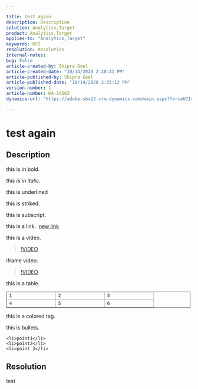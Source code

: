 ```yaml
---

title: test again  
description: Description  
solution: Analytics,Target  
product: Analytics,Target  
applies-to: "Analytics,Target"  
keywords: KCS  
resolution: Resolution  
internal-notes:   
bug: False  
article-created-by: Shipra Goel  
article-created-date: "10/14/2020 2:20:41 PM"  
article-published-by: Shipra Goel  
article-published-date: "10/14/2020 2:35:12 PM"  
version-number: 1  
article-number: KA-14563  
dynamics-url: "https://adobe-sbx22.crm.dynamics.com/main.aspx?forceUCI=1&pagetype=entityrecord&etn=knowledgearticle&id=c959f369-280e-eb11-a813-000d3a102a06"

---
```


# test again

## Description

this is in bold.

*this is in italic.*

this is underlined

this is striked.

this is subscript.

this is a link.  [new link](https://markdowntohtml.com/)

this is a video.

 >[!VIDEO](https://video.tv.adobe.com/v/18696?quality=9&learn=on)  

iframe video:

>[!VIDEO](https://video.tv.adobe.com/v/18696?quality=9&learn=on)

this is a table.


<table border="1" cellpadding="1" cellspacing="0" style="border-collapse:collapse;font-size:12px;width:500px;">
	<tbody>
		<tr>
			<td style="border-color:rgb(171, 171, 171);border-width:1px;border-style:solid;width:120px;">1</td>
			<td style="border-color:rgb(171, 171, 171);border-width:1px;border-style:solid;width:120px;">2</td>
			<td style="border-color:rgb(171, 171, 171);border-width:1px;border-style:solid;width:120px;">3</td>
		</tr>
		<tr>
			<td style="border-color:rgb(171, 171, 171);border-width:1px;border-style:solid;width:120px;">4</td>
			<td style="border-color:rgb(171, 171, 171);border-width:1px;border-style:solid;width:120px;">5</td>
			<td style="border-color:rgb(171, 171, 171);border-width:1px;border-style:solid;width:120px;">6</td>
		</tr>
	</tbody>
</table>



this is a colored tag.

this is bullets.



	<li>point1</li>
	<li>point2</li>
	<li>point 3</li>




## Resolution

test
